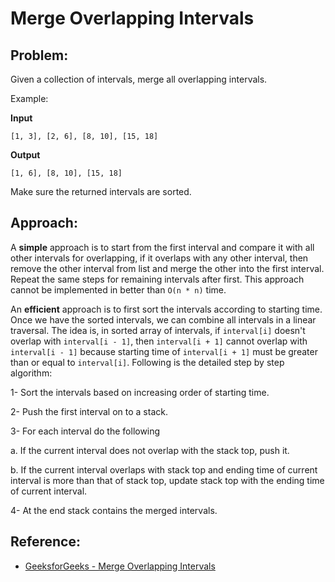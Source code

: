 # Merge Overlapping Intervals

## Problem:
Given a collection of intervals, merge all overlapping intervals.

Example:

**Input**
```
[1, 3], [2, 6], [8, 10], [15, 18]
```

**Output**
```
[1, 6], [8, 10], [15, 18]
```

Make sure the returned intervals are sorted.

## Approach:

A **simple** approach is to start from the first interval and compare it with all other intervals for overlapping, if it overlaps with any other interval, then remove the other interval from list and merge the other into the first interval. Repeat the same steps for remaining intervals after first. This approach cannot be implemented in better than `O(n * n)` time.

An **efficient** approach is to first sort the intervals according to starting time. Once we have the sorted intervals, we can combine all intervals in a linear traversal. The idea is, in sorted array of intervals, if `interval[i]` doesn't overlap with `interval[i - 1]`, then `interval[i + 1]` cannot overlap with `interval[i - 1]` because starting time of `interval[i + 1]` must be greater than or equal to `interval[i]`. Following is the detailed step by step algorithm:

1- Sort the intervals based on increasing order of starting time.

2- Push the first interval on to a stack.

3- For each interval do the following

  a. If the current interval does not overlap with the stack top, push it.

  b. If the current interval overlaps with stack top and ending time of current interval is more than that of stack top, update stack top with the ending  time of current interval.

4- At the end stack contains the merged intervals.

## Reference:
* [GeeksforGeeks - Merge Overlapping Intervals](https://www.geeksforgeeks.org/merging-intervals)
